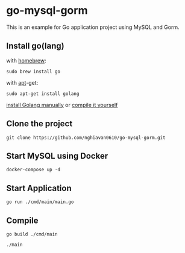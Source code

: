 # go-mysql-gorm

This is an example for Go application project using MySQL and Gorm.

## Install go(lang)

with [homebrew](http://mxcl.github.io/homebrew/):

```Shell
sudo brew install go
```

with [apt](http://packages.qa.debian.org/a/apt.html)-get:

```Shell
sudo apt-get install golang
```

[install Golang manually](https://golang.org/doc/install)
or
[compile it yourself](https://golang.org/doc/install/source)

## Clone the project

```
git clone https://github.com/nghiavan0610/go-mysql-gorm.git
```

## Start MySQL using Docker

```
docker-compose up -d
```

## Start Application

```
go run ./cmd/main/main.go
```

## Compile

```
go build ./cmd/main

./main
```

